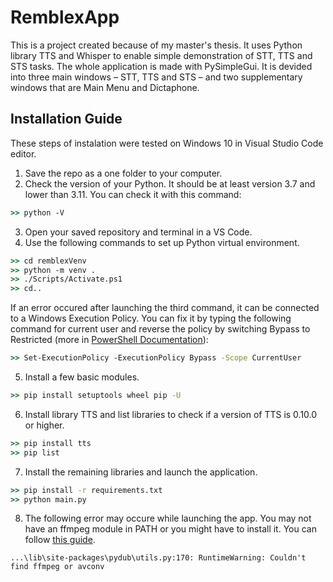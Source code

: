 ﻿# RemblexApp
This is a project created because of my master's thesis. It uses Python library TTS and Whisper to enable simple demonstration of STT, TTS and STS tasks. The whole application is made with PySimpleGui. It is devided into three main windows – STT, TTS and STS – and two supplementary windows that are Main Menu and Dictaphone.

## Installation Guide
These steps of instalation were tested on Windows 10 in Visual Studio Code editor.

1. Save the repo as a one folder to your computer.
2. Check the version of your Python. It should be at least version 3.7 and lower than 3.11. You can check it with this command:
```cmd
>> python -V
```
3. Open your saved repository and terminal in a VS Code.
4. Use the following commands to set up Python virtual environment.
```cmd
>> cd remblexVenv
>> python -m venv .
>> ./Scripts/Activate.ps1
>> cd..
```
If an error occured after launching the third command, it can be connected to a Windows Execution Policy. You can fix it by typing the following command for current user and reverse the policy by switching Bypass to Restricted (more in [PowerShell Documentation](https://learn.microsoft.com/cs-cz/powershell/module/microsoft.powershell.core/about/about_execution_policies?view=powershell-7.3)):
```cmd
>> Set-ExecutionPolicy -ExecutionPolicy Bypass -Scope CurrentUser
```
5. Install a few basic modules.
```cmd
>> pip install setuptools wheel pip -U
```
6. Install library TTS and list libraries to check if a version of TTS is 0.10.0 or higher.
```cmd
>> pip install tts
>> pip list
```
7. Install the remaining libraries and launch the application.
```cmd
>> pip install -r requirements.txt
>> python main.py
```
8. The following error may occure while launching the app. You may not have an ffmpeg module in PATH or you might have to install it. You can follow [this guide](https://www.videoproc.com/resource/how-to-install-ffmpeg.htm).
```
...\lib\site-packages\pydub\utils.py:170: RuntimeWarning: Couldn't find ffmpeg or avconv
```

